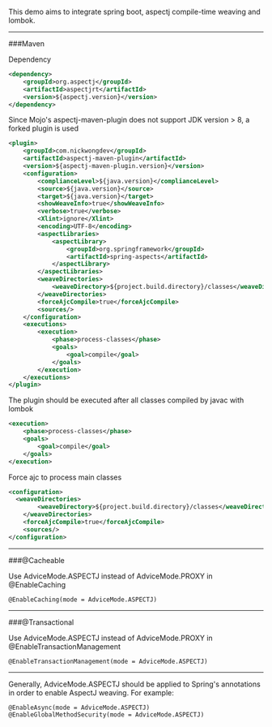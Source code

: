 This demo aims to integrate spring boot, aspectj compile-time weaving and lombok.

---
###Maven

Dependency
```xml
<dependency>
    <groupId>org.aspectj</groupId>
    <artifactId>aspectjrt</artifactId>
    <version>${aspectj.version}</version>
</dependency>
```

Since Mojo's aspectj-maven-plugin does not support JDK version > 8, a forked plugin is used
```xml
<plugin>
    <groupId>com.nickwongdev</groupId>
    <artifactId>aspectj-maven-plugin</artifactId>
    <version>${aspectj-maven-plugin.version}</version>
    <configuration>
        <complianceLevel>${java.version}</complianceLevel>
        <source>${java.version}</source>
        <target>${java.version}</target>
        <showWeaveInfo>true</showWeaveInfo>
        <verbose>true</verbose>
        <Xlint>ignore</Xlint>
        <encoding>UTF-8</encoding>
        <aspectLibraries>
            <aspectLibrary>
                <groupId>org.springframework</groupId>
                <artifactId>spring-aspects</artifactId>
            </aspectLibrary>
        </aspectLibraries>
        <weaveDirectories>
            <weaveDirectory>${project.build.directory}/classes</weaveDirectory>
        </weaveDirectories>
        <forceAjcCompile>true</forceAjcCompile>
        <sources/>
    </configuration>
    <executions>
        <execution>
            <phase>process-classes</phase>
            <goals>
                <goal>compile</goal>
            </goals>
        </execution>
    </executions>
</plugin>
```

The plugin should be executed after all classes compiled by javac with lombok
```xml
<execution>
    <phase>process-classes</phase>
    <goals>
        <goal>compile</goal>
    </goals>
</execution>
```

Force ajc to process main classes
```xml
<configuration>
  <weaveDirectories>
        <weaveDirectory>${project.build.directory}/classes</weaveDirectory>
    </weaveDirectories>
    <forceAjcCompile>true</forceAjcCompile>
    <sources/>
</configuration>
```
---
###@Cacheable

Use AdviceMode.ASPECTJ instead of AdviceMode.PROXY in @EnableCaching
```
@EnableCaching(mode = AdviceMode.ASPECTJ)
```

---

###@Transactional

Use AdviceMode.ASPECTJ instead of AdviceMode.PROXY in @EnableTransactionManagement
```
@EnableTransactionManagement(mode = AdviceMode.ASPECTJ)
```

---

Generally, AdviceMode.ASPECTJ should be applied to Spring's annotations in order to enable AspectJ weaving. For example:
```
@EnableAsync(mode = AdviceMode.ASPECTJ)
@EnableGlobalMethodSecurity(mode = AdviceMode.ASPECTJ)
```
